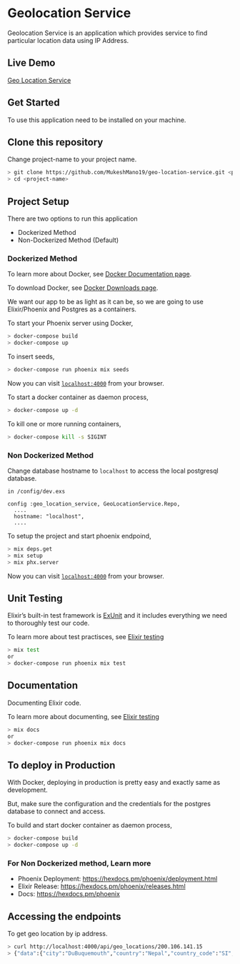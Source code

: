 # Geolocation Service

Geolocation Service is an application which provides service to find particular location data using IP Address.

## Live Demo

[Geo Location Service](http://18.221.215.199:4000/)

## Get Started

To use this application need to be installed on your machine.

## Clone this repository

Change project-name to your project name.

```bash
> git clone https://github.com/MukeshMano19/geo-location-service.git <project-name>
> cd <project-name>
```

## Project Setup

There are two options to run this application

  * Dockerized Method
  * Non-Dockerized Method (Default)

### Dockerized Method

To learn more about Docker, see [Docker Documentation page](https://docs.docker.com/get-started/).

To download Docker, see [Docker Downloads page](https://docs.docker.com/get-started/).

We want our app to be as light as it can be, so we are going to use Elixir/Phoenix and Postgres as a containers.

To start your Phoenix server using Docker,

```bash
> docker-compose build
> docker-compose up
```

To insert seeds,

```bash
> docker-compose run phoenix mix seeds
```

Now you can visit [`localhost:4000`](http://localhost:4000) from your browser.

To start a docker container as daemon process,

```bash
> docker-compose up -d
```

To kill one or more running containers,

```bash
> docker-compose kill -s SIGINT
```

### Non Dockerized Method

Change database hostname to `localhost` to access the local postgresql database.

```
in /config/dev.exs

config :geo_location_service, GeoLocationService.Repo,
  ....
  hostname: "localhost", 
  ....
```

To setup the project and start phoenix endpoind,

```bash
> mix deps.get
> mix setup
> mix phx.server
```

Now you can visit [`localhost:4000`](http://localhost:4000) from your browser.

## Unit Testing

Elixir’s built-in test framework is [ExUnit](https://hexdocs.pm/ex_unit/1.12/ExUnit.html) and it includes everything we need to thoroughly test our code.

To learn more about test practisces, see [Elixir testing](https://elixirschool.com/en/lessons/basics/testing/) 

```bash
> mix test
or
> docker-compose run phoenix mix test
```

## Documentation

Documenting Elixir code.

To learn more about documenting, see [Elixir testing](https://elixirschool.com/en/lessons/basics/documentation/) 

```bash
> mix docs
or
> docker-compose run phoenix mix docs
```

## To deploy in Production

With Docker, deploying in production is pretty easy and exactly same as development.

But, make sure the configuration and the credentials for the postgres database to connect and access.

To build and start docker container as daemon process,

```bash
> docker-compose build
> docker-compose up -d
```

### For Non Dockerized method, Learn more

  * Phoenix Deployment: https://hexdocs.pm/phoenix/deployment.html
  * Elixir Release: https://hexdocs.pm/phoenix/releases.html
  * Docs: https://hexdocs.pm/phoenix

## Accessing the endpoints

To get geo location by ip address.

```bash
> curl http://localhost:4000/api/geo_locations/200.106.141.15
> {"data":{"city":"DuBuquemouth","country":"Nepal","country_code":"SI","id":1,"ip_address":"200.106.141.15",    "latitude":-84.87503094689836,"longitude":7.206435933364332,"mystery_value":7823011346}}
```

